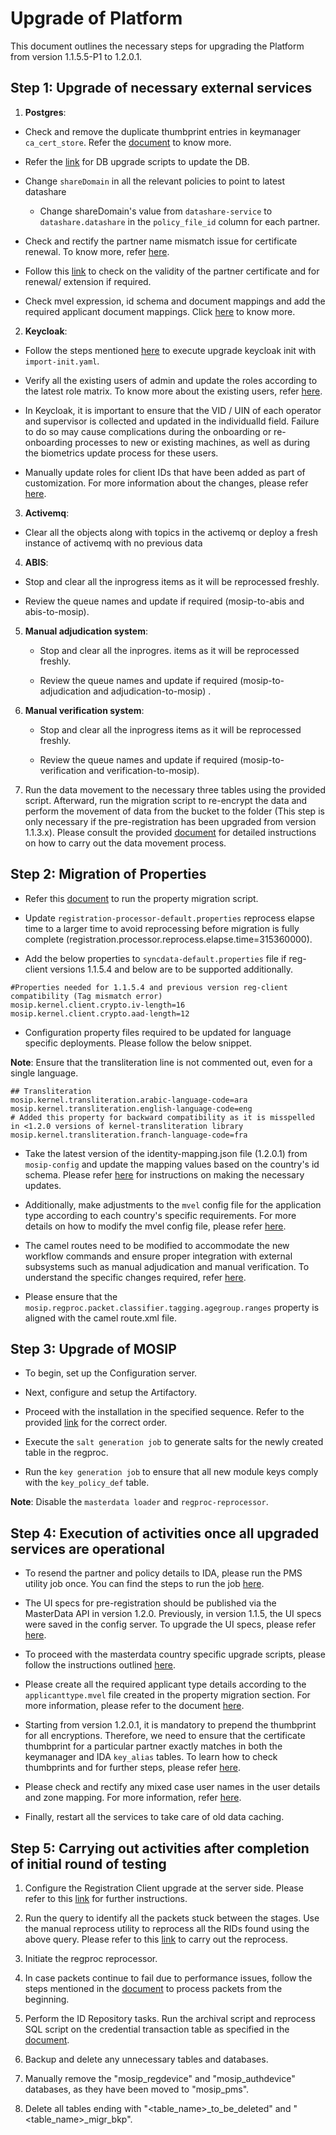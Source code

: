 # Upgrade of Platform

This document outlines the necessary steps for upgrading the Platform from version 1.1.5.5-P1 to 1.2.0.1.

## Step 1: Upgrade of necessary external services  

1. **Postgres**: 

  * Check and remove the duplicate thumbprint entries in keymanager `ca_cert_store`. Refer the [document](upgrade-DB-script-error.md) to know more.
     
  * Refer the [link](https://github.com/mosip/mosip-infra/tree/release-1.2.0.1/deployment/v3/external/postgres#db-upgrade) for DB upgrade scripts to update the DB.

  * Change `shareDomain` in all the relevant policies to point to latest datashare

      * Change shareDomain's  value from `datashare-service` to `datashare.datashare` in the `policy_file_id` column for each partner.

  * Check and rectify the partner name mismatch issue for certificate renewal. To know more, refer [here](upgrade-partner-organization-name.md).

  * Follow this [link](upgrade-partner-certificate-expired.md) to check on the validity of the partner certificate and for renewal/ extension if required.

  * Check mvel expression, id schema and document mappings and add the required applicant document mappings. Click [here](upgrade-applicant-typeMVEL-scriptmigration.md) to know more.

2. **Keycloak**: 

  * Follow the steps mentioned [here](https://github.com/mosip/mosip-infra/tree/release-1.2.0.1/deployment/v3/external/iam#import-init) to execute upgrade keycloak init with `import-init.yaml`.

  * Verify all the existing users of admin and update the roles according to the latest role matrix. To know more about the existing users, refer [here](upgrade-admin-services-roles-guide.md).

  * In Keycloak, it is important to ensure that the VID / UIN of each operator and supervisor is collected and updated in the individualId field. Failure to do so may cause complications during the onboarding or re-onboarding processes to new or existing machines, as well as during the biometrics update process for these users.

  * Manually update roles for client IDs that have been added as part of customization. For more information about the changes, please refer [here](upgrade-changes-in-role-management.md).

3. **Activemq**: 

  * Clear all the objects along with topics in the activemq or deploy a fresh instance of activemq with no previous data

4. **ABIS**: 

  * Stop and clear all the inprogress items as it will be reprocessed freshly.    

  * Review the queue names and update if required (mosip-to-abis and abis-to-mosip).

5. **Manual adjudication system**: 

   * Stop and clear all the inprogres. items as it will be reprocessed freshly.  

   * Review the queue names and update if required (mosip-to-adjudication and adjudication-to-mosip) .

6. **Manual verification system**: 

   * Stop and clear all the inprogress items as it will be reprocessed freshly.  

   * Review the queue names and update if required (mosip-to-verification and verification-to-mosip).
     
7. Run the data movement to the necessary three tables using the provided script. Afterward, run the migration script to re-encrypt the data and perform the movement of data from the bucket to the folder (This step is only necessary if the pre-registration has been upgraded from version 1.1.3.x). Please consult the provided [document](https://github.com/mosip/migration-utility/blob/develop/pre-reg-113-115/README.md) for detailed instructions on how to carry out the data movement process.

## Step 2: Migration of Properties

* Refer this [document](https://github.com/mosip/mosip-infra/blob/release-1.2.0.1/deployment/v3/utils/prop_migrator/README.md) to run the property migration script.

* Update `registration-processor-default.properties` reprocess elapse time to a larger time to avoid reprocessing before migration is fully complete (registration.processor.reprocess.elapse.time=315360000).

* Add the below properties to `syncdata-default.properties` file if reg-client versions 1.1.5.4 and below are to be supported additionally.

```
#Properties needed for 1.1.5.4 and previous version reg-client compatibility (Tag mismatch error)
mosip.kernel.client.crypto.iv-length=16
mosip.kernel.client.crypto.aad-length=12
```

* Configuration property files required to be updated for language specific deployments. Please follow the below snippet. 

**Note**: Ensure that the transliteration line is not commented out, even for a single language.

```
## Transliteration
mosip.kernel.transliteration.arabic-language-code=ara
mosip.kernel.transliteration.english-language-code=eng
# Added this property for backward compatibility as it is misspelled in <1.2.0 versions of kernel-transliteration library
mosip.kernel.transliteration.franch-language-code=fra
```

* Take the latest version of the identity-mapping.json file (1.2.0.1) from `mosip-config` and update the mapping values based on the country's id schema. Please refer [here](upgrade-identity-json-file.md) for instructions on making the necessary updates.

* Additionally, make adjustments to the `mvel` config file for the application type according to each country's specific requirements. For more details on how to modify the mvel config file, please refer [here](upgrade-applicant-typeMVEL-scriptmigration.md).

* The camel routes need to be modified to accommodate the new workflow commands and ensure proper integration with external subsystems such as manual adjudication and manual verification. To understand the specific changes required, refer [here](upgrade-camel-route-changes.md).

* Please ensure that the `mosip.regproc.packet.classifier.tagging.agegroup.ranges` property is aligned with the camel route.xml file.

## Step 3: Upgrade of MOSIP 

* To begin, set up the Configuration server.

* Next, configure and setup the Artifactory.

* Proceed with the installation in the specified sequence. Refer to the provided [link](https://github.com/mosip/mosip-infra/tree/release-1.2.0.1/deployment/v3/mosip#install) for the correct order.

* Execute the `salt generation job` to generate salts for the newly created table in the regproc.

* Run the `key generation job` to ensure that all new module keys comply with the `key_policy_def` table.

**Note**: Disable the `masterdata loader` and `regproc-reprocessor`.

## Step 4: Execution of activities once all upgraded services are operational 

* To resend the partner and policy details to IDA, please run the PMS utility job once. You can find the steps to run the job [here](https://github.com/mosip/migration-utility/blob/develop/pms-115-120/README.md).

* The UI specs for pre-registration should be published via the MasterData API in version 1.2.0. Previously, in version 1.1.5, the UI specs were saved in the config server. To upgrade the UI specs, please refer [here](upgrade-prereg-ui-specifications.md).

* To proceed with the masterdata country specific upgrade scripts, please follow the instructions outlined [here](https://github.com/mosip/mosip-data/blob/1.2.0.1/mosip_master/data_upgrade/1.1.5.5_to_1.2.0.1/README.md).

* Please create all the required applicant type details according to the `applicanttype.mvel` file created in the property migration section. For more information, please refer to the document [here](upgrade-applicant-typeMVEL-scriptmigration.md).

* Starting from version 1.2.0.1, it is mandatory to prepend the thumbprint for all encryptions. Therefore, we need to ensure that the certificate thumbprint for a particular partner exactly matches in both the keymanager and IDA `key_alias` tables. To learn how to check thumbprints and for further steps, please refer [here](upgrade-handling-unequal-certificates.md).

* Please check and rectify any mixed case user names in the user details and zone mapping. For more information, refer [here](upgrade-handling-case-insensitive-duplicates.md).

* Finally, restart all the services to take care of old data caching.

## Step 5: Carrying out activities after completion of initial round of testing

1. Configure the Registration Client upgrade at the server side. Please refer to this [link](upgrade-registration-client.md) for further instructions.

2. Run the query to identify all the packets stuck between the stages. Use the manual reprocess utility to reprocess all the RIDs found using the above query. Please refer to this [link](upgrade-regproc-reprocessing.md) to carry out the reprocess.

3. Initiate the regproc reprocessor.

4. In case packets continue to fail due to performance issues, follow the steps mentioned in the [document](upgrade-non-recoverable-packets.md) to process packets from the beginning.

5. Perform the ID Repository tasks. Run the archival script and reprocess SQL script on the credential transaction table as specified in the [document](https://github.com/mosip/data-archive/tree/release-1.2.0.1/data-archive/archive-jobs/mosip_credential#readme).

6. Backup and delete any unnecessary tables and databases.

7. Manually remove the "mosip_regdevice" and "mosip_authdevice" databases, as they have been moved to "mosip_pms".

8. Delete all tables ending with "<table_name>_to_be_deleted" and "<table_name>_migr_bkp".

